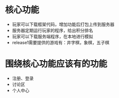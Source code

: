 # 核心功能

* 玩家可以下载框架代码，增加功能后打包上传到服务器
* 服务器定期运行玩家的程序，给出积分排名
* 玩家可以下载服务端程序，在本地进行模拟
* release1需要提供的游戏有：井字棋，象棋，五子棋


# 围绕核心功能应该有的功能

* 注册、登录
* 讨论区
* 个人中心
